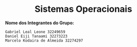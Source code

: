 <h1 align="center"> Sistemas Operacionais </h1>

**Nome dos Integrantes do Grupo:**
```
Gabriel Leal Leone 32249659
Daniel Eiji Tanaami 32273223
Marcelo Kodaira de Almeida 32274297
```

